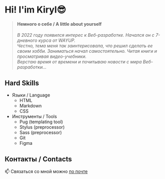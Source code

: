 # Hi! I'im Kiryl😎


> #### Немного о себе / A little about yourself 
> _В 2022 году появился интерес к Веб-разработке. Начался он с 7-дневного курса от WAYUP.  
> Честно, тема меня так заинтерисовала, что решил сделать ее своим хобби. 
> Заниматься начал самостоятельно. Читая книги и просматривая видео-учебники.   
> Верстаю время от времени и почитываю новости с мира Веб-разработки..._


## Hard Skills
* Языки / Language
  * HTML
  * Markdown
  * CSS
* Инструменты / Tools
  * Pug (templating tool)
  * Stylus (preprocessor)
  * Sass (preprocessor)
  * Git
  * Figma
    
  
## Контакты / Contacts
📫 Связаться со мной можно [по почте](https://KurtsouKiryl@outlook.com)


<!---
ssnaip8e/ssnaip8e is a ✨ special ✨ repository because its `README.md` (this file) appears on your GitHub profile.
You can click the Preview link to take a look at your changes.
--->
